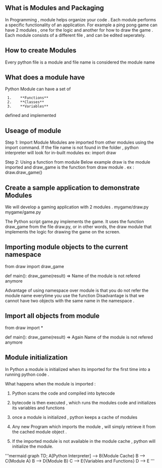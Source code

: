 ## What is Modules and Packaging 
In Programming , module helps organize your code . Each module performs a specific functionality of an application. 
For example a ping pong game can have 2 modules , one for the logic and another for how to draw the game . 
Each module consists of a different file , and can be edited seperately.

## How to create Modules

Every python file is a module and file name is considered the module name

## What does a module have

Python Module can have a set of

     1.    **Functions**
     2.    **Classes**
     3.    **Variables**
    
defined and implemented 

## Useage of module

Step 1: Import Module
Modules are imported from other modules using the import command.
If the file name is not found in the folder , python interpreter will look for  in-built modules
ex: import draw

Step 2: Using a function from module 
Below example draw is the module imported and draw_game is the function from draw module .
ex : draw.draw_game()


## Create a sample application to demonstrate Modules 

We will develop a gaming application with 2 modules .
mygame/draw.py
mygame/game.py

The Python script game.py implements the game. It uses the function draw_game from the file draw.py, or in other words, the draw module that implements the logic for drawing the game on the screen.

## Importing module objects to the current namespace

from draw import draw_game

def main():
    draw_game(result) => Name of the module is not refered anymore

Advantage of using namespace over module is that you do not refer the module name everytime you use the function
Disadvantage is that we cannot have two objects with the same name in the namespace .

## Import all objects from module
from draw import *

def main():
    draw_game(result) => Again Name of the module is not refered anymore

## Module initialization

In Python a module is initialized when its imported for the first time into a running python code .

What happens when the module is imported :

1.  Python scans the code and compiled into bytecode
2.  bytecode is then executed , which runs the modules code and initializes its variables and functions
3.  once a module is initialized , python keeps a cache of modules

4.  Any new Program which imports the module , will simply retrieve it from the cached module object .
5.  If the imported module is not available in the module cache , python will initialize the module.
   
'''mermaid
graph TD;
A[Python Interpreter] --> B{Module Cache}
B --> C{Module A}
B --> D{Module B}
C --> E{Variables and Functions}
D --> E
'''
